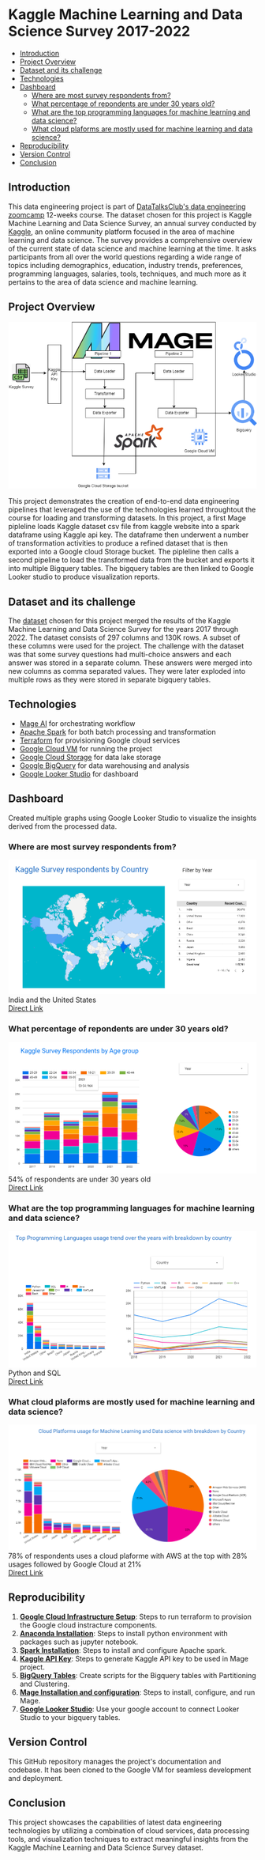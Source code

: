 <!-- omit in toc -->
# Kaggle Machine Learning and Data Science Survey 2017-2022

- [Introduction](#introduction)
- [Project Overview](#project-overview)
- [Dataset and its challenge](#dataset-and-its-challenge)
- [Technologies](#technologies)
- [Dashboard](#dashboard)
  - [Where are most survey respondents from?](#where-are-most-survey-respondents-from)
  - [What percentage of repondents are under 30 years old?](#what-percentage-of-repondents-are-under-30-years-old)
  - [What are the top programming languages for machine learning and data science?](#what-are-the-top-programming-languages-for-machine-learning-and-data-science)
  - [What cloud plaforms are mostly used for machine learning and data science?](#what-cloud-plaforms-are-mostly-used-for-machine-learning-and-data-science)
- [Reproducibility](#reproducibility)
- [Version Control](#version-control)
- [Conclusion](#conclusion)


## Introduction
This data engineering project is part of [DataTalksClub's data engineering zoomcamp](https://github.com/DataTalksClub/data-engineering-zoomcamp) 12-weeks course. The dataset chosen for this project is Kaggle Machine Learning and Data Science Survey, an annual survey conducted by [Kaggle](http://www.kaggle.com), an online community platform focused in the area of machine learning and data science. The survey provides a comprehensive overview of the current state of data science and machine learning at the time. It asks participants from all over the world questions regarding a wide range of topics including demographics, education, industry trends, preferences, programming languages, salaries, tools, techniques, and much more as it pertains to the area of data science and machine learning.


## Project Overview
![kaggle_pipeline](images/Kaggle_pipeline.png)
 
 This project demonstrates the creation of end-to-end data engineering pipelines that leveraged the use of the technologies learned throughtout the course for loading and transforming datasets. In this project, a first Mage pipleline loads Kaggle dataset csv file from kaggle website into a spark dataframe using Kaggle api key. The dataframe then underwent a number of transformation activities to produce a refined dataset that is then exported into a Google cloud Storage bucket. The pipleline then calls a second pipeline to load the transformed data from the bucket and exports it into multiple Bigquery tables. The bigquery tables are then linked to Google Looker studio to produce visualization reports.

## Dataset and its challenge
The [dataset](https://www.kaggle.com/datasets/adenrajput/merged-kaggle-survey-data) chosen for this project merged the results of the Kaggle Machine Learning and Data Science Survey for the years 2017 through 2022. The dataset consists of 297 columns and 130K rows. A subset of these columns were used for the project. The challenge with the dataset was that some survey questions had multi-choice answers and each answer was stored in a separate column. These answers were merged into new columns as comma separated values. They were later exploded into multiple rows as they were stored in separate bigquery tables.

## Technologies
* [Mage AI](https://www.mage.ai/) for orchestrating workflow
* [Apache Spark](https://spark.apache.org/) for both batch processing and transformation
* [Terraform](https://www.terraform.io/) for provisioning Google cloud services
* [Google Cloud VM](https://console.cloud.google.com/compute) for running the project
* [Google Cloud Storage](https://cloud.google.com/storage) for data lake storage
* [Google BigQuery](https://console.cloud.google.com/bigquery) for data warehousing and analysis
* [Google Looker Studio](https://lookerstudio.google.com/overview) for dashboard


## Dashboard
Created multiple graphs using Google Looker Studio to visualize the insights derived from the processed data.
### Where are most survey respondents from?
![](dashboard/images/dashboard1.png)
India and the United States  
[Direct Link](https://lookerstudio.google.com/reporting/9564c465-921f-4448-8bd0-36223290679d)

### What percentage of repondents are under 30 years old?
![](dashboard/images/dashboard2.png)
54% of respondents are under 30 years old  
[Direct Link](https://lookerstudio.google.com/reporting/9564c465-921f-4448-8bd0-36223290679d)

### What are the top programming languages for machine learning and data science?
![](dashboard/images/dashboard3.png)
Python and SQL  
[Direct Link](https://lookerstudio.google.com/reporting/473f0cc0-5433-4f5b-a6ad-467ee66e4bfb)

### What cloud plaforms are mostly used for machine learning and data science?
![](dashboard/images/dashboard4.png)
78% of respondents uses a cloud plaforme with AWS at the top with 28% usages followed by Google Cloud at 21%  
[Direct Link](https://lookerstudio.google.com/reporting/1d769c65-7476-4d29-9aa0-ccef4d551c9f)

## Reproducibility
1. [**Google Cloud Infrastructure Setup**](terraform/terraform.md): Steps to run terraform to provision the Google cloud instracture components. 
2. [**Anaconda Installation**](anaconda/anaconda.md): Steps to install python environment with packages such as jupyter notebook.
3. [**Spark Installation**](spark/spark.md): Steps to install and configure Apache spark.
4. [**Kaggle API Key**](kaggle/kaggle.md): Steps to generate Kaggle API key to be used in Mage project.
5. [**BigQuery Tables**](bigquery/bigquery.md): Create scripts for the Bigquery tables with Partitioning and Clustering.
6. [**Mage Installation and configuration**](mage/mage.md): Steps to install, configure, and run Mage.
7. [**Google Looker Studio**](https://lookerstudio.google.com/overview): Use your google account to connect Looker Studio to your bigquery tables.

## Version Control
This GitHub repository manages the project's documentation and codebase. It has been cloned to the Google VM for seamless development and deployment.

## Conclusion

This project showcases the capabilities of latest data engineering technologies by utilizing a combination of cloud services, data processing tools, and visualization techniques to extract meaningful insights from the Kaggle Machine Learning and Data Science Survey dataset.
